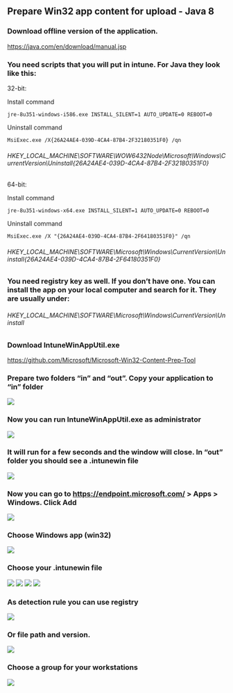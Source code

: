 ## Prepare Win32 app content for upload - Java 8

### Download offline version of the application. 

https://java.com/en/download/manual.jsp

### You need scripts that you will put in intune. For Java they look like this:

32-bit:

Install command

`jre-8u351-windows-i586.exe INSTALL_SILENT=1 AUTO_UPDATE=0 REBOOT=0`

Uninstall command

`MsiExec.exe /X{26A24AE4-039D-4CA4-87B4-2F32180351F0} /qn`

###### HKEY_LOCAL_MACHINE\SOFTWARE\WOW6432Node\Microsoft\Windows\CurrentVersion\Uninstall\{26A24AE4-039D-4CA4-87B4-2F32180351F0}

64-bit:

Install command

`jre-8u351-windows-x64.exe INSTALL_SILENT=1 AUTO_UPDATE=0 REBOOT=0`

Uninstall command

`MsiExec.exe /X "{26A24AE4-039D-4CA4-87B4-2F64180351F0}" /qn`

###### HKEY_LOCAL_MACHINE\SOFTWARE\Microsoft\Windows\CurrentVersion\Uninstall\{26A24AE4-039D-4CA4-87B4-2F64180351F0}

### You need registry key as well. If you don’t have one. You can install the app on your local computer and search for it. They are usually under:

###### HKEY_LOCAL_MACHINE\SOFTWARE\Microsoft\Windows\CurrentVersion\Uninstall

### Download IntuneWinAppUtil.exe

https://github.com/Microsoft/Microsoft-Win32-Content-Prep-Tool

### Prepare two folders “in” and “out”. Copy your application to “in” folder

<img src="./pics/Bild1.png"/>

### Now you can run IntuneWinAppUtil.exe as administrator
<img src="./pics/Bild2.png"/>

### It will run for a few seconds and the window will close. In “out” folder you should see a .intunewin file
<img src="./pics/Bild3.png"/>

### Now you can go to https://endpoint.microsoft.com/ > Apps > Windows. Click Add
<img src="./pics/Bild4.png"/>

### Choose Windows app (win32)
<img src="./pics/Bild5.png"/>

### Choose your .intunewin file
<img src="./pics/Bild6.png"/>
<img src="./pics/Bild7.png"/>
<img src="./pics/Bild8.png"/>
<img src="./pics/Bild9.png"/>

### As detection rule you can use registry 
<img src="./pics/Bild10.png"/>

### Or file path and version. 
<img src="./pics/Bild11.png"/>

### Choose a group for your workstations
<img src="./pics/Bild12.png"/>
